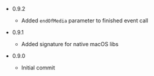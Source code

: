 - 0.9.2
  - Added `endOfMedia` parameter to finished event call


- 0.9.1
  - Added signature for native macOS libs


- 0.9.0
  - Initial commit 